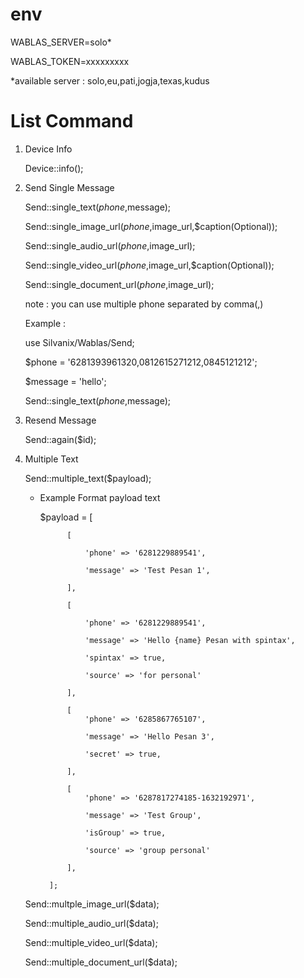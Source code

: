 # env

WABLAS_SERVER=solo*

WABLAS_TOKEN=xxxxxxxxx

*available server : solo,eu,pati,jogja,texas,kudus

# List Command

1. Device Info

    Device::info();

2. Send Single Message

    Send::single_text($phone,$message);

    Send::single_image_url($phone,$image_url,$caption(Optional));

    Send::single_audio_url($phone,$image_url);

    Send::single_video_url($phone,$image_url,$caption(Optional));

    Send::single_document_url($phone,$image_url);


    note : you can use multiple phone separated by comma(,)

    Example :

    use Silvanix/Wablas/Send;

    $phone = '6281393961320,0812615271212,0845121212';

    $message = 'hello';

    Send::single_text($phone,$message);


3. Resend Message

    Send::again($id);


4. Multiple Text

    Send::multiple_text($payload);
    
    * Example Format payload text
    
         $payload = [
         
                [
                
                    'phone' => '6281229889541',
                    
                    'message' => 'Test Pesan 1',
                    
                ],
                
                [
                
                    'phone' => '6281229889541',
                    
                    'message' => 'Hello {name} Pesan with spintax',
                    
                    'spintax' => true,
                    
                    'source' => 'for personal'
                    
                ],
                
                [
                    'phone' => '6285867765107',
                    
                    'message' => 'Hello Pesan 3',
                    
                    'secret' => true,
                    
                ],
                
                [
                    'phone' => '6287817274185-1632192971',
                    
                    'message' => 'Test Group',
                    
                    'isGroup' => true,
                    
                    'source' => 'group personal'
                    
                ],
                
            ];
            

    Send::multple_image_url($data);

    Send::multiple_audio_url($data);

    Send::multiple_video_url($data);

    Send::multiple_document_url($data);

